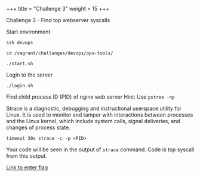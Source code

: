 +++
title = "Challenge 3"
weight = 15
+++

Challenge 3 - Find top webserver syscalls


Start environment

```
ssh devops
```

```
cd /vagrant/challanges/devops/ops-tools/
```


```
./start.sh
```

Login to the server

```
./login.sh
```


Find child process ID (PID) of nginx web server
Hint: Use `pstree -np`



Strace is a diagnostic, debugging and instructional userspace utility for Linux. It is used to monitor and tamper with interactions between processes and the Linux kernel, which include system calls, signal deliveries, and changes of process state.

```timeout 30s strace -c -p <PID>```

Your code will be seen in the output of `strace` command. Code is top syscall from this output.


<a href="https://ctf.ts2019.adobe.com/challenges#OpsToolKit3" target="_blank">Link to enter flag </a> 